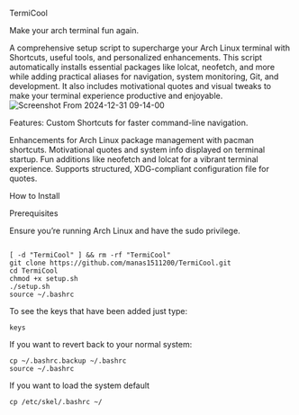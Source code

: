TermiCool


Make your arch terminal fun again.


A comprehensive setup script to supercharge your Arch Linux terminal with Shortcuts, useful tools, and personalized enhancements. This script automatically installs essential packages like lolcat, neofetch, and more while adding practical aliases for navigation, system monitoring, Git, and development. It also includes motivational quotes and visual tweaks to make your terminal experience productive and enjoyable.
![Screenshot From 2024-12-31 09-14-00](https://github.com/user-attachments/assets/e2ee8ae5-2bf7-48ef-9db7-4fba5c1b1192)

Features:
    Custom Shortcuts for faster command-line navigation.

Enhancements for Arch Linux package management with pacman shortcuts.
    Motivational quotes and system info displayed on terminal startup.
    Fun additions like neofetch and lolcat for a vibrant terminal experience.
    Supports structured, XDG-compliant configuration file for quotes.

How to Install


Prerequisites

Ensure you’re running Arch Linux and have the sudo privilege.
```shell

[ -d "TermiCool" ] && rm -rf "TermiCool"
git clone https://github.com/manas1511200/TermiCool.git
cd TermiCool
chmod +x setup.sh
./setup.sh
source ~/.bashrc

```
To see the keys that have been added just type:
```shell
keys
```
If you want to revert back to your normal system:
```shell
cp ~/.bashrc.backup ~/.bashrc
source ~/.bashrc

```

If you want to load the system default
```shell
cp /etc/skel/.bashrc ~/
```



